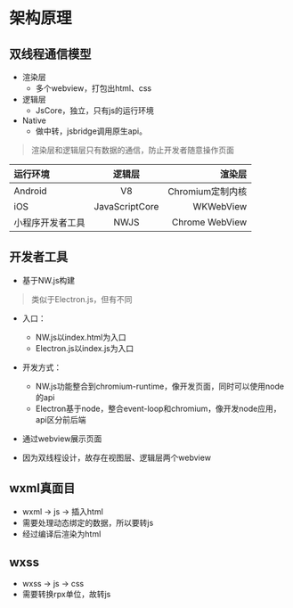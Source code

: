 # 架构原理

## 双线程通信模型
- 渲染层
  - 多个webview，打包出html、css
- 逻辑层
  - JsCore，独立，只有js的运行环境
- Native
  - 做中转，jsbridge调用原生api。
> 渲染层和逻辑层只有数据的通信，防止开发者随意操作页面

运行环境 | 逻辑层  | 渲染层
:------ | :------: | -----:
Android | V8     |Chromium定制内核
iOS |JavaScriptCore|WKWebView
小程序开发者工具|NWJS|Chrome WebView

## 开发者工具
- 基于NW.js构建
> 类似于Electron.js，但有不同
  - 入口：
    - NW.js以index.html为入口
    - Electron.js以index.js为入口
  - 开发方式：
    - NW.js功能整合到chromium-runtime，像开发页面，同时可以使用node的api
    - Electron基于node，整合event-loop和chromium，像开发node应用，api区分前后端

- 通过webview展示页面
- 因为双线程设计，故存在视图层、逻辑层两个webview

## wxml真面目
- wxml -> js -> 插入html
- 需要处理动态绑定的数据，所以要转js
- 经过编译后渲染为html

## wxss
- wxss -> js -> css
- 需要转换rpx单位，故转js

